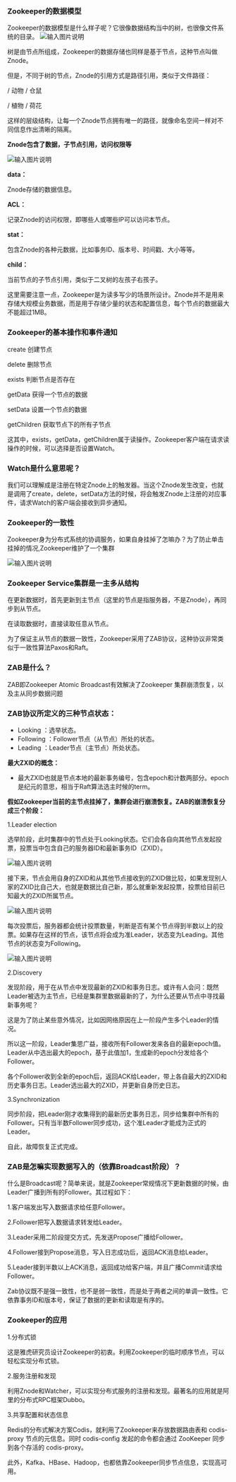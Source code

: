 ### Zookeeper的数据模型
Zookeeper的数据模型是什么样子呢？它很像数据结构当中的树，也很像文件系统的目录。
![输入图片说明](https://images.gitee.com/uploads/images/2018/1024/114319_5f71278e_1478371.png "屏幕截图.png")

树是由节点所组成，Zookeeper的数据存储也同样是基于节点，这种节点叫做Znode。

但是，不同于树的节点，Znode的引用方式是路径引用，类似于文件路径：

 / 动物 / 仓鼠

 / 植物 / 荷花

这样的层级结构，让每一个Znode节点拥有唯一的路径，就像命名空间一样对不同信息作出清晰的隔离。

 **Znode包含了数据，子节点引用，访问权限等** 

![输入图片说明](https://images.gitee.com/uploads/images/2018/1024/114453_e3e16dc6_1478371.png "屏幕截图.png")

 **data：** 

 Znode存储的数据信息。 

 **ACL：** 

记录Znode的访问权限，即哪些人或哪些IP可以访问本节点。

 **stat：** 

包含Znode的各种元数据，比如事务ID、版本号、时间戳、大小等等。

 **child：** 

当前节点的子节点引用，类似于二叉树的左孩子右孩子。

这里需要注意一点，Zookeeper是为读多写少的场景所设计。Znode并不是用来存储大规模业务数据，而是用于存储少量的状态和配置信息，每个节点的数据最大不能超过1MB。

### Zookeeper的基本操作和事件通知
create
创建节点

delete
删除节点

exists
判断节点是否存在

getData
获得一个节点的数据

setData
设置一个节点的数据

getChildren
获取节点下的所有子节点

这其中，exists，getData，getChildren属于读操作。Zookeeper客户端在请求读操作的时候，可以选择是否设置Watch。

### Watch是什么意思呢？
我们可以理解成是注册在特定Znode上的触发器。当这个Znode发生改变，也就是调用了create，delete，setData方法的时候，将会触发Znode上注册的对应事件，请求Watch的客户端会接收到异步通知。

### Zookeeper的一致性
Zookeeper身为分布式系统的协调服务，如果自身挂掉了怎嘛办？为了防止单击挂掉的情况,Zookeeper维护了一个集群

![输入图片说明](https://images.gitee.com/uploads/images/2018/1024/115212_10cf070a_1478371.png "屏幕截图.png")

### Zookeeper Service集群是一主多从结构


在更新数据时，首先更新到主节点（这里的节点是指服务器，不是Znode），再同步到从节点。

在读取数据时，直接读取任意从节点。

为了保证主从节点的数据一致性，Zookeeper采用了ZAB协议，这种协议非常类似于一致性算法Paxos和Raft。

### ZAB是什么？
ZAB即Zookeeper Atomic Broadcast有效解决了Zookeeper 集群崩溃恢复，以及主从同步数据问题

### ZAB协议所定义的三种节点状态：
- Looking ：选举状态。
- Following ：Follower节点（从节点）所处的状态。
- Leading ：Leader节点（主节点）所处状态。

 **最大ZXID的概念：** 
- 最大ZXID也就是节点本地的最新事务编号，包含epoch和计数两部分。epoch是纪元的意思，相当于Raft算法选主时候的term。

 **假如Zookeeper当前的主节点挂掉了，集群会进行崩溃恢复。ZAB的崩溃恢复分成三个阶段：** 

1.Leader election

选举阶段，此时集群中的节点处于Looking状态。它们会各自向其他节点发起投票，投票当中包含自己的服务器ID和最新事务ID（ZXID）。

![输入图片说明](https://images.gitee.com/uploads/images/2018/1024/122915_5504d7ec_1478371.png "屏幕截图.png")

接下来，节点会用自身的ZXID和从其他节点接收到的ZXID做比较，如果发现别人家的ZXID比自己大，也就是数据比自己新，那么就重新发起投票，投票给目前已知最大的ZXID所属节点。

![输入图片说明](https://images.gitee.com/uploads/images/2018/1024/123008_19858577_1478371.png "屏幕截图.png")

每次投票后，服务器都会统计投票数量，判断是否有某个节点得到半数以上的投票。如果存在这样的节点，该节点将会成为准Leader，状态变为Leading。其他节点的状态变为Following。

![输入图片说明](https://images.gitee.com/uploads/images/2018/1024/123038_6f4adc8d_1478371.png "屏幕截图.png")

2.Discovery

发现阶段，用于在从节点中发现最新的ZXID和事务日志。或许有人会问：既然Leader被选为主节点，已经是集群里数据最新的了，为什么还要从节点中寻找最新事务呢？

这是为了防止某些意外情况，比如因网络原因在上一阶段产生多个Leader的情况。

所以这一阶段，Leader集思广益，接收所有Follower发来各自的最新epoch值。Leader从中选出最大的epoch，基于此值加1，生成新的epoch分发给各个Follower。

各个Follower收到全新的epoch后，返回ACK给Leader，带上各自最大的ZXID和历史事务日志。Leader选出最大的ZXID，并更新自身历史日志。

3.Synchronization

同步阶段，把Leader刚才收集得到的最新历史事务日志，同步给集群中所有的Follower。只有当半数Follower同步成功，这个准Leader才能成为正式的Leader。

自此，故障恢复正式完成。

### ZAB是怎嘛实现数据写入的（依靠Broadcast阶段）？

什么是Broadcast呢？简单来说，就是Zookeeper常规情况下更新数据的时候，由Leader广播到所有的Follower。其过程如下：

1.客户端发出写入数据请求给任意Follower。

2.Follower把写入数据请求转发给Leader。

3.Leader采用二阶段提交方式，先发送Propose广播给Follower。

4.Follower接到Propose消息，写入日志成功后，返回ACK消息给Leader。

5.Leader接到半数以上ACK消息，返回成功给客户端，并且广播Commit请求给Follower。

Zab协议既不是强一致性，也不是弱一致性，而是处于两者之间的单调一致性。它依靠事务ID和版本号，保证了数据的更新和读取是有序的。

### Zookeeper的应用
1.分布式锁

这是雅虎研究员设计Zookeeper的初衷。利用Zookeeper的临时顺序节点，可以轻松实现分布式锁。


2.服务注册和发现

利用Znode和Watcher，可以实现分布式服务的注册和发现。最著名的应用就是阿里的分布式RPC框架Dubbo。

3.共享配置和状态信息

Redis的分布式解决方案Codis，就利用了Zookeeper来存放数据路由表和 codis-proxy 节点的元信息。同时 codis-config 发起的命令都会通过 ZooKeeper 同步到各个存活的 codis-proxy。

此外，Kafka、HBase、Hadoop，也都依靠Zookeeper同步节点信息，实现高可用。

